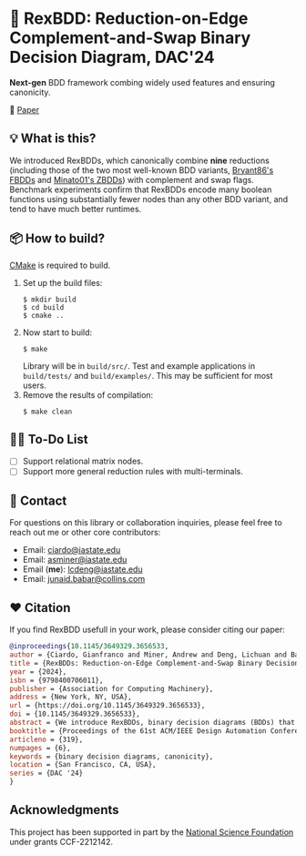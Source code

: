 # 👑 RexBDD: Reduction-on-Edge Complement-and-Swap Binary Decision Diagram, DAC'24

**Next-gen** BDD framework combing widely used features and ensuring canonicity.

🔗 [Paper](https://dl.acm.org/doi/10.1145/3649329.3656533)

## 💡 What is this?

We introduced RexBDDs, which canonically combine **nine** reductions (including those of the two most well-known BDD variants, [Bryant86's FBDDs](https://doi.org/10.1109/TC.1986.1676819) and [Minato01's ZBDDs](https://doi.org/10.1007/s100090100038)) with complement and swap flags. Benchmark experiments confirm that RexBDDs encode many boolean functions using substantially fewer nodes than any other BDD variant, and tend to have much better runtimes.

## 📦 How to build?

[CMake](https://cmake.org/) is required to build.
1. Set up the build files:
    ```
    $ mkdir build
    $ cd build
    $ cmake ..
    ```
2. Now start to build:
   ```
   $ make
   ```
   Library will be in ```build/src/```. Test and example applications in ```build/tests/``` and ```build/examples/```. This may be sufficient for most users.
3. Remove the results of compilation:
   ```
   $ make clean
   ```

## 🤞🏻 To-Do List

- [ ] Support relational matrix nodes.
- [ ] Support more general reduction rules with multi-terminals.

## 📮 Contact

For questions on this library or collaboration inquiries, please feel free to reach out me or other core contributors:

- Email: [ciardo@iastate.edu](mailto:ciardo@iastate.edu)
- Email: [asminer@iastate.edu](mailto:asminer@iastate.edu)
- Email (**me**): [lcdeng@iastate.edu](mailto:lcdeng@iastate.edu)
- Email: [junaid.babar@collins.com](mailto:junaid.babar@collins.com)

## ❤️ Citation

If you find RexBDD usefull in your work, please consider citing our paper:

```bibtex
@inproceedings{10.1145/3649329.3656533,
author = {Ciardo, Gianfranco and Miner, Andrew and Deng, Lichuan and Babar, Junaid},
title = {RexBDDs: Reduction-on-Edge Complement-and-Swap Binary Decision Diagrams},
year = {2024},
isbn = {9798400706011},
publisher = {Association for Computing Machinery},
address = {New York, NY, USA},
url = {https://doi.org/10.1145/3649329.3656533},
doi = {10.1145/3649329.3656533},
abstract = {We introduce RexBDDs, binary decision diagrams (BDDs) that exploit reduction opportunities well beyond those of reduced ordered BDDs, zero-suppressed BDDs, and recent proposals integrating multiple reduction rules. RexBDDs also leverage (output) complement flags and (input) swap flags to potentially decrease the number of nodes by a factor of four. We define a reduced form of RexBDDs that ensures canonicity, and use a set of benchmarks to demonstrate their superior storage and runtime requirements compared to previous alternatives.},
booktitle = {Proceedings of the 61st ACM/IEEE Design Automation Conference},
articleno = {319},
numpages = {6},
keywords = {binary decision diagrams, canonicity},
location = {San Francisco, CA, USA},
series = {DAC '24}
}
```

## Acknowledgments
This project has been supported in part by the [National Science Foundation](http://www.nsf.gov) under grants CCF-2212142.